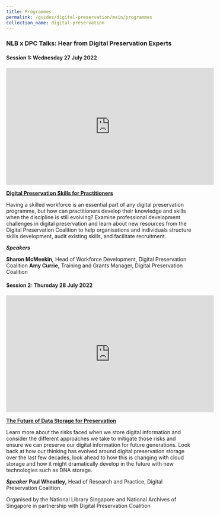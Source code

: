 ```yaml
---
title: Programmes
permalink: /guides/digital-preservation/main/programmes
collection_name: digital-preservation
---
```



### **NLB x DPC Talks:  Hear from Digital Preservation Experts** 



#### **Session 1:  Wednesday 27 July 2022**

<iframe width="560" height="315" src="https://www.youtube.com/embed/t3t6UBG50zw" title="YouTube video player" frameborder="0" allow="accelerometer; autoplay; clipboard-write; encrypted-media; gyroscope; picture-in-picture" allowfullscreen></iframe>

**[Digital Preservation Skills for Practitioners](https://youtu.be/t3t6UBG50zw)**

Having a skilled workforce is an essential part of any digital preservation programme, but how can practitioners develop their knowledge and skills when the discipline is still evolving? Examine professional development challenges in digital preservation and learn about new resources from the Digital Preservation Coalition to help organisations and individuals structure skills development, audit existing skills, and facilitate recruitment.

***Speakers***

**Sharon McMeekin,** Head of Workforce Development, Digital Preservation Coalition
**Amy Currie,** Training and Grants Manager, Digital Preservation Coalition



#### **Session 2:  Thursday 28 July 2022**

<iframe width="560" height="315" src="https://www.youtube.com/embed/PID6Ibuy5J0" title="YouTube video player" frameborder="0" allow="accelerometer; autoplay; clipboard-write; encrypted-media; gyroscope; picture-in-picture" allowfullscreen></iframe>

[**The Future of Data Storage for Preservation**](https://youtu.be/PID6Ibuy5J0)

Learn more about the risks faced when we store digital information and consider the different approaches we take to mitigate those risks and ensure we can preserve our digital information for future generations. Look back at how our thinking has evolved around digital preservation storage over the last few decades, look ahead to how this is changing with cloud storage and how it might dramatically develop in the future with new technologies such as DNA storage.

***Speaker***
**Paul Wheatley,** Head of Research and Practice, Digital Preservation Coalition



Organised by the National Library Singapore and National Archives of Singapore in partnership with Digital Preservation Coalition

 

